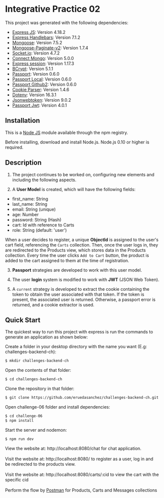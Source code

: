 # Integrative Practice 02

This project was generated with the following dependencies: 

- [Express JS](https://github.com/expressjs/express): Version 4.18.2
- [Express Handlebars](https://github.com/express-handlebars/express-handlebars): Version 7.1.2
- [Mongoose](https://github.com/Automattic/mongoose): Version 7.5.2
- [Mongoose-Paginate-v2](https://github.com/aravindnc/mongoose-paginate-v2): Version 1.7.4  
- [Socket.io](https://github.com/socketio/socket.io): Version 4.7.2
- [Connect Mongo](https://github.com/mongodb-js/connect-mongodb-session): Version 5.0.0
- [Express session](https://github.com/expressjs/session): Version 1.17.3 
- [BCrypt](https://github.com/pyca/bcrypt): Version 5.1.1 
- [Passport](https://github.com/jaredhanson/passport): Version 0.6.0
- [Passport Local](https://github.com/jaredhanson/passport-local): Version 0.6.0
- [Passport Github2](https://github.com/passport/todos-express-password): Version 0.6.0
- [Cookie Parser](https://github.com/expressjs/cookie-parser): Version 1.4.6
- [Dotenv](https://github.com/motdotla/dotenv): Version 16.3.1
- [Jsonwebtoken](https://github.com/auth0/node-jsonwebtoken): Version 9.0.2
- [Passport Jwt](https://github.com/mikenicholson/passport-jwt): Version 4.0.1

## Installation

This is a [Node JS](https://github.com/nodejs/node) module available through the npm registry.

Before installing, download and install Node.js. Node.js 0.10 or higher is required.

## Description

1. The project continues to be worked on, configuring new elements and including the following aspects.

2. A **User Model** is created, which will have the following fields:

* first_name: String
* last_name: String
* email: String (unique)
* age: Number
* password: String (Hash)
* cart: Id with reference to Carts
* role: String (default: 'user')

When a user decides to register, a unique **ObjectId** is assigned to the user's cart field, referencing the `Carts` collection. Then, once the user logs in, they are redirected to the Products view, which stores data in the Products collection. Every time the user clicks `Add to Cart` button, the product is added to the cart assigned to them at the time of registration.

3. **Passport** strategies are developed to work with this user model.

4. The user **login** system is modified to work with **JWT** (JSON Web Token).

5. A `current` strategy is developed to extract the cookie containing the token to obtain the user associated with that token. If the token is present, the associated user is returned. Otherwise, a passport error is returned, and a cookie extractor is used.

## Quick Start

The quickest way to run this project with express is run the commands to generate an application as shown below:

Create a folder in your desktop directory with the name you want (E.g: challenges-backend-ch):

```bash
$ mkdir challenges-backend-ch
```

Open the contents of that folder:

```bash
$ cd challenges-backend-ch
```

Clone the repository in that folder:

```bash
$ git clone https://github.com/eruedasanchez/challenges-backend-ch.git
```

Open challenge-06 folder and install dependencies: 

```bash
$ cd challenge-06
$ npm install
```

Start the server and nodemon:

```bash
$ npm run dev 
```

View the website at: http://localhost:8080/chat for chat application.
<br>
<br>
Visit the website at: http://localhost:8080/ to register as a user, log in and be redirected to the products view.
<br>
<br>
Visit the website at: http://localhost:8080/carts/:cid to view the cart with the specific cid 
<br>
<br>
Perform the flow by [Postman](https://www.postman.com/) for Products, Carts and Messages collections